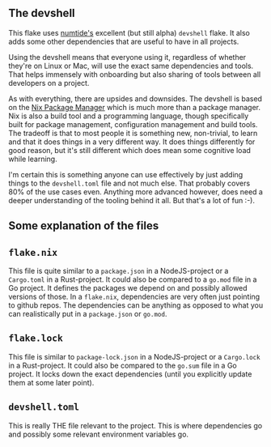 ## The devshell

This flake uses [numtide's](https://github.com/numtide) excellent (but still alpha) `devshell` flake. It also adds some other dependencies that are useful to have in all projects.

Using the devshell means that everyone using it, regardless of whether they're on Linux or Mac, will use the exact same dependencies and tools. That helps immensely with onboarding but also sharing of tools between all developers on a project.

As with everything, there are upsides and downsides. The devshell is based on the [Nix Package Manager](https://nixos.org) which is much more than a package manager. Nix is also a build tool and a programming language, though specifically built for package management, configuration management and build tools.
The tradeoff is that to most people it is something new, non-trivial, to learn and that it does things in a very different way. It does things differently for good reason, but it's still different which does mean some cognitive load while learning.

I'm certain this is something anyone can use effectively by just adding things to the `devshell.toml` file and not much else. That probably covers 80% of the use cases even. Anything more advanced however, does need a deeper understanding of the tooling behind it all. But that's a lot of fun :-).

## Some explanation of the files

## `flake.nix`

This file is quite similar to a `package.json` in a NodeJS-project or a `Cargo.toml` in a Rust-project. It could also be compared to a `go.mod` file in a Go project. It defines the packages we depend on and possibly allowed versions of those. In a `flake.nix`, dependencies are very often just pointing to github repos. The dependencies can be anything as opposed to what you can realistically put in a `package.json` or `go.mod`.

## `flake.lock`

This file is similar to `package-lock.json` in a NodeJS-project or a `Cargo.lock` in a Rust-project. It could also be compared to the `go.sum` file in a Go project. It locks down the exact dependencies (until you explicitly update them at some later point).

## `devshell.toml`

This is really THE file relevant to the project. This is where dependencies go and possibly some relevant environment variables go.